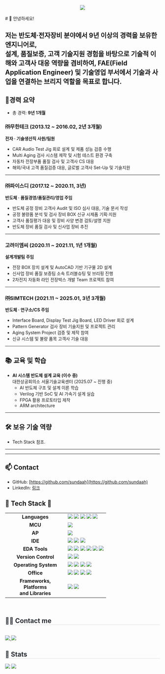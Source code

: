 <div align= "center">
    <img src="https://capsule-render.vercel.app/api?type=wave&color=gradient&height=180&text=미래에%20도전하는%20Hwan&animation=twinkling&fontColor=000000&fontSize=70" />
</div>

<br>
# 👋 안녕하세요! 

저는 **반도체·전자장비 분야에서 9년 이상의 경력**을 보유한 엔지니어로,  
설계, 품질보증, 고객 기술지원 경험을 바탕으로 기술적 이해와 고객사 대응 역량을 겸비하여,
**FAE(Field Application Engineer) 및 기술영업** 부서에서 **기술과 사업을 연결하는 브리지 역할**을 목표로 합니다.  
---

## 🏢경력 요약
- 총 경력: **9년 1개월**   

### ㈜무한테크 (2013.12 ~ 2016.02, 2년 3개월)  
**전자 · 기술생산직 사원/팀원**  
- CAR Audio Test Jig 회로 설계 및 제품 성능 검증 수행  
- Multi Aging 검사 시스템 제작 및 시험 테스트 환경 구축  
- 자동차 전장부품 품질 검사 및 고객사 CS 대응  
- 해외/국내 고객 품질검증 대응, 글로벌 고객사 Set-Up 및 기술지원  

---

### ㈜파이스디 (2017.12 ~ 2020.11, 3년)  
**반도체 · 품질경영/품질관리/영업 주임**  
- 반도체 공정 장비 고객사 Audit 및 ISO 심사 대응, 기술 문서 작성  
- 공정 불량품 분석 및 검사 장비 BOX 신규 시제품 기획·지원  
- 고객사 품질평가 대응 및 장비 사양 변경 검토/설명 지원  
- 반도체 장비 품질 검사 및 신사업 장비 추진  

---

### 고려이엠씨 (2020.11 ~ 2021.11, 1년 1개월)  
**설계개발팀 주임**  
- 전장 BOX 장치 설계 및 AutoCAD 기반 기구물 2D 설계  
- 신사업 장비 품질 보증팀 소속 트러블슈팅 및 브리핑 진행  
- 2차전지 자동화 라인 전장박스 개발 Team 프로젝트 참여  

---

### ㈜SIMTECH (2021.11 ~ 2025.01, 3년 3개월)  
**반도체 · 연구소/CS 주임**  
- Interface Board, Display Test Jig Board, LED Driver 회로 설계  
- Pattern Generator 검사 장비 기술지원 및 프로젝트 관리  
- Aging System Project 검증 및 제작 참여  
- 신규 시스템 및 불량 품목 고객사 기술 대응  

---

## 📚 교육 및 학습
- **AI 시스템 반도체 설계 교육 (이수 중)**  
  대한상공회의소 서울기술교육센터 (2025.07 ~ 진행 중)  
  - AI 반도체 구조 및 설계 이론 학습  
  - Verilog 기반 SoC 및 AI 가속기 설계 실습  
  - FPGA 활용 프로토타입 제작
  - ARM architecture 

---

## 🛠 보유 기술 역량
- Tech Stack 참조.

---

---

## 📫 Contact
- GitHub: [https://github.com/sundaah](https://github.com/sundaah)    
- LinkedIn: [링크](https://www.linkedin.com/in/%ED%99%98-%EC%9E%A5-63a7a07a/)

## 🚀 Tech Stack 🚀

<table>
  <tr>
    <td align="center" width="180"><strong>Languages</strong></td>
    <td>
      <img src="https://img.shields.io/badge/C-A8B9CC?style=for-the-badge&logo=c&logoColor=white"/>
      <img src="https://img.shields.io/badge/Python-3776AB?style=for-the-badge&logo=python&logoColor=white"/>
      <img src="https://img.shields.io/badge/Verilog-90C0DE?style=for-the-badge"/>
      <img src="https://img.shields.io/badge/SystemVerilog-77A651?style=for-the-badge"/>
      <img src="https://img.shields.io/badge/Markdown-000000?style=for-the-badge&logo=markdown&logoColor=white"/>
    </td>
  </tr>
  <tr>
    <td align="center"><strong>MCU</strong></td>
    <td>
      <img src="https://img.shields.io/badge/ATmega128-E34F26?style=for-the-badge&logo=microchip-technology&logoColor=white"/>
    </td>
  </tr>
  <tr>
    <td align="center"><strong>AP</strong></td>
    <td>
      <img src="https://img.shields.io/badge/Raspberry%20Pi-A22846?style=for-the-badge&logo=raspberry-pi&logoColor=white"/>
    </td>
  </tr>
  <tr>
    <td align="center"><strong>IDE</strong></td>
    <td>
      <img src="https://img.shields.io/badge/Vivado-8E2285?style=for-the-badge&logo=xilinx&logoColor=white"/>
      <img src="https://img.shields.io/badge/Visual%20Studio%20Code-007ACC?style=for-the-badge&logo=visual-studio-code&logoColor=white"/>
      <img src="https://img.shields.io/badge/Visual%20Studio-5C2D91?style=for-the-badge&logo=visual-studio&logoColor=white"/>
    </td>
  </tr>
  <tr>
    <td align="center"><strong>EDA Tools</strong></td>
    <td>
      <img src="https://img.shields.io/badge/VCS-00A652?style=for-the-badge&logo=synopsys&logoColor=white"/>
      <img src="https://img.shields.io/badge/Verdi-00A652?style=for-the-badge&logo=synopsys&logoColor=white"/>
      <img src="https://img.shields.io/badge/OrCAD-CC0000?style=for-the-badge&logo=orcid&logoColor=white"/>
      <img src="https://img.shields.io/badge/AutoCAD-EE1C25?style=for-the-badge&logo=autodesk&logoColor=white"/>
      <img src="https://img.shields.io/badge/EPLAN-0078D7?style=for-the-badge"/>
      <img src="https://img.shields.io/badge/PADS-006699?style=for-the-badge"/>
    </td>
  </tr>
  <tr>
    <td align="center"><strong>Version Control</strong></td>
    <td>
      <img src="https://img.shields.io/badge/Git-F05032?style=for-the-badge&logo=git&logoColor=white"/>
      <img src="https://img.shields.io/badge/GitHub-181717?style=for-the-badge&logo=github&logoColor=white"/>
    </td>
  </tr>
  <tr>
    <td align="center"><strong>Operating System</strong></td>
    <td>
      <img src="https://img.shields.io/badge/Linux-FCC624?style=for-the-badge&logo=linux&logoColor=black"/>
      <img src="https://img.shields.io/badge/Ubuntu-E95420?style=for-the-badge&logo=ubuntu&logoColor=white"/>
      <img src="https://img.shields.io/badge/CentOS-22225B?style=for-the-badge&logo=centos&logoColor=white"/>
      <img src="https://img.shields.io/badge/Windows-0078D6?style=for-the-badge&logo=windows&logoColor=white"/>
    </td>
  </tr>
  <tr>
    <td align="center"><strong>Office</strong></td>
    <td>
      <img src="https://img.shields.io/badge/Microsoft%20Excel-217346?style=for-the-badge&logo=microsoft-excel&logoColor=white"/>
      <img src="https://img.shields.io/badge/Microsoft%20Word-2B579A?style=for-the-badge&logo=microsoft-word&logoColor=white"/>
      <img src="https://img.shields.io/badge/Microsoft%20PowerPoint-B7472A?style=for-the-badge&logo=microsoft-powerpoint&logoColor=white"/>
      <img src="https://img.shields.io/badge/Microsoft%20Office-D83B01?style=for-the-badge&logo=microsoft-office&logoColor=white"/>
    </td>
  </tr>
  <tr>
    <td align="center"><strong>Frameworks, Platforms<br/>and Libraries</strong></td>
    <td>
      <img src="https://img.shields.io/badge/Anaconda-44A833?style=for-the-badge&logo=anaconda&logoColor=white"/>
      <img src="https://img.shields.io/badge/OpenCV-5C3EE8?style=for-the-badge&logo=opencv&logoColor=white"/>
    </td>
  </tr>
</table>

<br>

<div style="text-align: left;">
<h2 style="border-bottom: 1px solid #d8dee4; color: #282d33;"> 🧑‍💻 Contact me </h2> <br> 
<div style="text-align: left;"> 
    <a href=> <img src="https://img.shields.io/badge/Notion-000000?style=flat-square&logo=Notion&logoColor=white&link="> </a>
    <a href=mailto:ssgjh12@gmail.com> <img src="https://img.shields.io/badge/Gmail-EA4335?style=flat-square&logo=Gmail&logoColor=white&link=mailto:ssgjh12@gmail.com"> </a>
</div>  
</div>

<div style="text-align: left;"> 
<h2 style="border-bottom: 1px solid #d8dee4; color: #282d33;"> 🏅 Stats </h2> 
<div style="text-align: left;"> 
    <img src="https://github-readme-stats.vercel.app/api?username=Alex&custom_title=Alex's Github Stat&bg_color=180,000000,&title_color=000000&text_color=000000"/>
    <img src="https://github-readme-stats.vercel.app/api/top-langs/?username=Alex&layout=compact&bg_color=180,000000,&title_color=000000&text_color=000000"/>
</div> 
</div>
